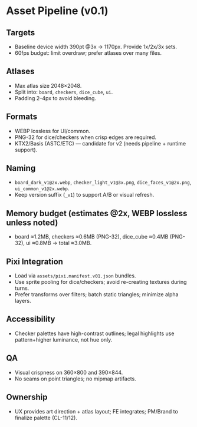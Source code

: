 # Asset Pipeline (v0.1)

## Targets
- Baseline device width 390pt @3x → 1170px. Provide 1x/2x/3x sets.
- 60fps budget: limit overdraw; prefer atlases over many files.

## Atlases
- Max atlas size 2048×2048.
- Split into: `board`, `checkers`, `dice_cube`, `ui`.
- Padding 2–4px to avoid bleeding.

## Formats
- WEBP lossless for UI/common.
- PNG-32 for dice/checkers when crisp edges are required.
- KTX2/Basis (ASTC/ETC) — candidate for v2 (needs pipeline + runtime support).

## Naming
- `board_dark_v1@2x.webp`, `checker_light_v1@3x.png`, `dice_faces_v1@2x.png`, `ui_common_v1@2x.webp`.
- Keep version suffix (`_v1`) to support A/B or visual refresh.

## Memory budget (estimates @2x, WEBP lossless unless noted)
- board ≈1.2MB, checkers ≈0.6MB (PNG-32), dice_cube ≈0.4MB (PNG-32), ui ≈0.8MB → total ≈3.0MB.

## Pixi Integration
- Load via `assets/pixi.manifest.v01.json` bundles.
- Use sprite pooling for dice/checkers; avoid re-creating textures during turns.
- Prefer transforms over filters; batch static triangles; minimize alpha layers.

## Accessibility
- Checker palettes have high-contrast outlines; legal highlights use pattern+higher luminance, not hue only.

## QA
- Visual crispness on 360×800 and 390×844.
- No seams on point triangles; no mipmap artifacts.

## Ownership
- UX provides art direction + atlas layout; FE integrates; PM/Brand to finalize palette (CL-11/12).
